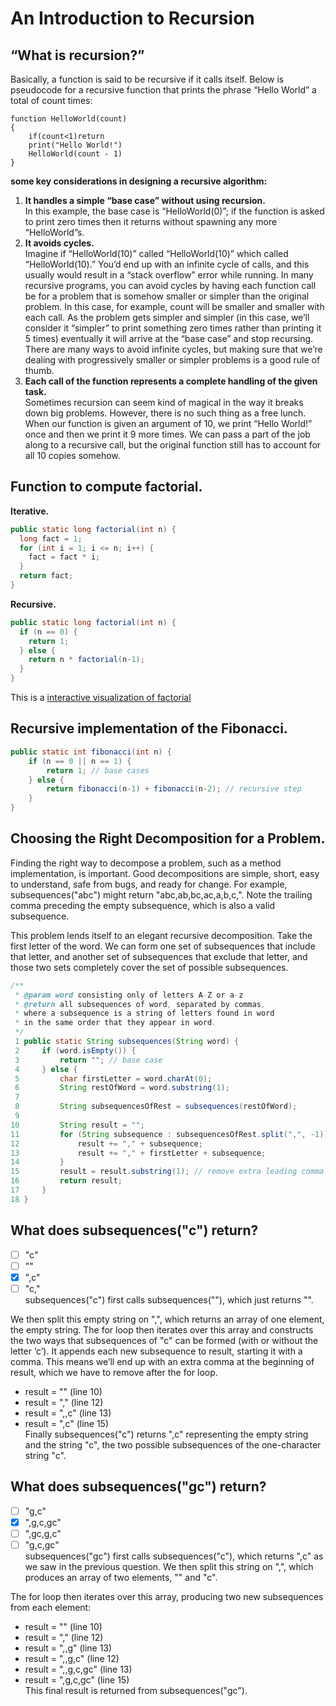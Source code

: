 # An Introduction to Recursion

## “What is recursion?” 
Basically, a function is said to be recursive if it calls itself.
Below is pseudocode for a recursive function that prints the phrase “Hello World” a total of count times:

```
function HelloWorld(count)
{
    if(count<1)return
    print("Hello World!")
    HelloWorld(count - 1)
}
```
**some key considerations in designing a recursive algorithm:**

1. **It handles a simple “base case” without using recursion.**
</br>In this example, the base case is “HelloWorld(0)”; if the function is asked 
to print zero times then it returns without spawning any more “HelloWorld”s.
2. **It avoids cycles.**</br>
Imagine if “HelloWorld(10)” called “HelloWorld(10)” which called “HelloWorld(10).” 
You’d end up with an infinite cycle of calls, and this usually would result in a “stack overflow” error while running. 
In many recursive programs, you can avoid cycles by having each function call be for a problem that is somehow smaller 
or simpler than the original problem. In this case, for example, count will be smaller and smaller with each call. 
As the problem gets simpler and simpler (in this case, we’ll consider it “simpler” to print something zero times 
rather than printing it 5 times) eventually it will arrive at the “base case” and stop recursing. 
There are many ways to avoid infinite cycles, but making sure that we’re dealing with progressively smaller 
or simpler problems is a good rule of thumb.
3. **Each call of the function represents a complete handling of the given task.**
</br>Sometimes recursion can seem kind of magical in the way it breaks down big problems. 
However, there is no such thing as a free lunch. When our function is given an argument of 10, 
we print “Hello World!” once and then we print it 9 more times. We can pass a part of the job along to a recursive call, 
but the original function still has to account for all 10 copies somehow.

## Function to compute factorial.

**Iterative.**
```java
public static long factorial(int n) {
  long fact = 1;
  for (int i = 1; i <= n; i++) {
    fact = fact * i;
  }
  return fact;
}
```
**Recursive.**
```java
public static long factorial(int n) {
  if (n == 0) {
    return 1;
  } else {
    return n * factorial(n-1);
  }
}
```

This is a [interactive visualization of factorial ](http://www.pythontutor.com/visualize.html#mode=edit) 

## Recursive implementation of the Fibonacci.

```java
public static int fibonacci(int n) {
    if (n == 0 || n == 1) {
        return 1; // base cases
    } else {
        return fibonacci(n-1) + fibonacci(n-2); // recursive step
    }
}
```

## Choosing the Right Decomposition for a Problem.
Finding the right way to decompose a problem, such as a method implementation, is important. Good decompositions are simple, short, easy to understand, safe from bugs, and ready for change.
For example, subsequences("abc") might return "abc,ab,bc,ac,a,b,c,". Note the trailing comma preceding the empty subsequence, which is also a valid subsequence.

This problem lends itself to an elegant recursive decomposition. Take the first letter of the word. We can form one set of subsequences that include that letter, and another set of subsequences that exclude that letter, and those two sets completely cover the set of possible subsequences.

```java
/**
 * @param word consisting only of letters A-Z or a-z
 * @return all subsequences of word, separated by commas,
 * where a subsequence is a string of letters found in word 
 * in the same order that they appear in word.
 */
 1 public static String subsequences(String word) {
 2     if (word.isEmpty()) {
 3         return ""; // base case
 4     } else {
 5         char firstLetter = word.charAt(0);
 6         String restOfWord = word.substring(1);
 7         
 8         String subsequencesOfRest = subsequences(restOfWord);
 9         
10         String result = "";
11         for (String subsequence : subsequencesOfRest.split(",", -1)) {
12             result += "," + subsequence;
13             result += "," + firstLetter + subsequence;
14         }
15         result = result.substring(1); // remove extra leading comma
16         return result;
17     }
18 }
```
## What does subsequences("c") return?
- [ ] "c"
- [ ] ""
- [X] ",c"
- [ ] "c,"</br>
subsequences("c") first calls subsequences(""), which just returns "".

We then split this empty string on ",", which returns an array of one element, the empty string.
The for loop then iterates over this array and constructs the two ways that subsequences of "c" can be formed (with or without the letter ‘c’). It appends each new subsequence to result, starting it with a comma. This means we’ll end up with an extra comma at the beginning of result, which we have to remove after the for loop.

- result = "" (line 10)
- result = "," (line 12)
- result = ",,c" (line 13)
- result = ",c" (line 15)</br>
Finally subsequences("c") returns ",c" representing the empty string and the string "c", the two possible subsequences of the one-character string "c".

## What does subsequences("gc") return?
- [ ] "g,c"
- [X] ",g,c,gc"
- [ ] ",gc,g,c"
- [ ] "g,c,gc"</br>
subsequences("gc") first calls subsequences("c"), which returns ",c" as we saw in the previous question.
We then split this string on ",", which produces an array of two elements, "" and "c".

The for loop then iterates over this array, producing two new subsequences from each element:

- result = "" (line 10)
- result = "," (line 12)
- result = ",,g" (line 13)
- result = ",,g,c" (line 12)
- result = ",,g,c,gc" (line 13)
- result = ",g,c,gc" (line 15)</br>
This final result is returned from subsequences("gc").
